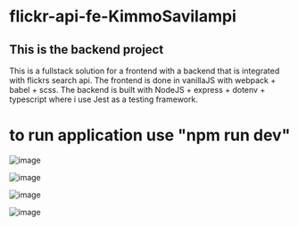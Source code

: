# flickr-api-fe-KimmoSavilampi

## This is the backend project

This is a fullstack solution for a frontend with a backend that is integrated with flickrs search api. The frontend is done in vanillaJS with webpack + babel + scss. The backend is built with NodeJS + express + dotenv + typescript where i use Jest as a testing framework.




# to run application use "npm run dev"


![image](https://user-images.githubusercontent.com/39192814/161533672-6723b040-b1fd-44e6-bc33-ac4130af9932.png)

![image](https://user-images.githubusercontent.com/39192814/161533722-a97c84f7-a99a-42f0-8e43-5ee597986cbb.png)

![image](https://user-images.githubusercontent.com/39192814/161533777-915ede51-7201-4b62-9497-fd329456ee9a.png)

![image](https://user-images.githubusercontent.com/39192814/161533825-82b5cf61-1a14-4e4a-a3d3-98468935b08a.png)
